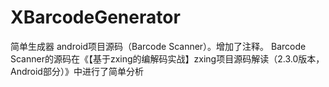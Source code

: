 # XBarcodeGenerator
简单生成器
android项目源码（Barcode Scanner）。增加了注释。
Barcode Scanner的源码在《【基于zxing的编解码实战】zxing项目源码解读（2.3.0版本，Android部分）》中进行了简单分析
